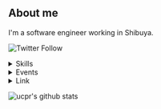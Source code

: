 ## About me

I'm a software engineer working in Shibuya.

![Twitter Follow](https://img.shields.io/twitter/follow/u_chi_ha_ra_?color=green&style=flat-square)

<details>
  <summary>Skills</summary>

  - <img src="https://icongr.am/clarity/cloud-network.svg?size=25&color=currentColor"></img> Web developments
  - <img src="https://icongr.am/devicon/python-original.svg?size=25&color=currentColor"></img> Python
  - <img src="https://icongr.am/devicon/go-original.svg?size=25&color=currentColor"></img> Go
  - <img src="https://icongr.am/devicon/react-original.svg?size=25&color=currentColor"></img> React / JavaScript
  - <img src="https://icongr.am/devicon/linux-original.svg?size=25&color=currentColor"></img> Linux

</details>

<details>
  <summary>Events</summary>

  - The 28 th Kosen Programming Contest
  - Kosen Hackathon 2017 in Hakodate
  - Mixi Git Challenge
  - Paradise Jam2017 plus
  - SecHack365 2018
  - Retty summer Internship
  - Cookpad Container Internship
  - CyberAgent Internship(CA Tech JOB)
  - Paradise Jam2019
  - Security Camp 2020(Track B)
  - etc...
  
</details>

<details>
  <summary>Link</summary>
  
  - [Twitter](https://twitter.com/u_chi_ha_ra_)
  - [Hatenablog](https://ucpr.hatenablog.com/)
  - [Scrapbox](https://scrapbox.io/ucpr/ucpr)
  
</details>

![ucpr's github stats](https://github-readme-stats.vercel.app/api?username=ucpr&count_private=true)
